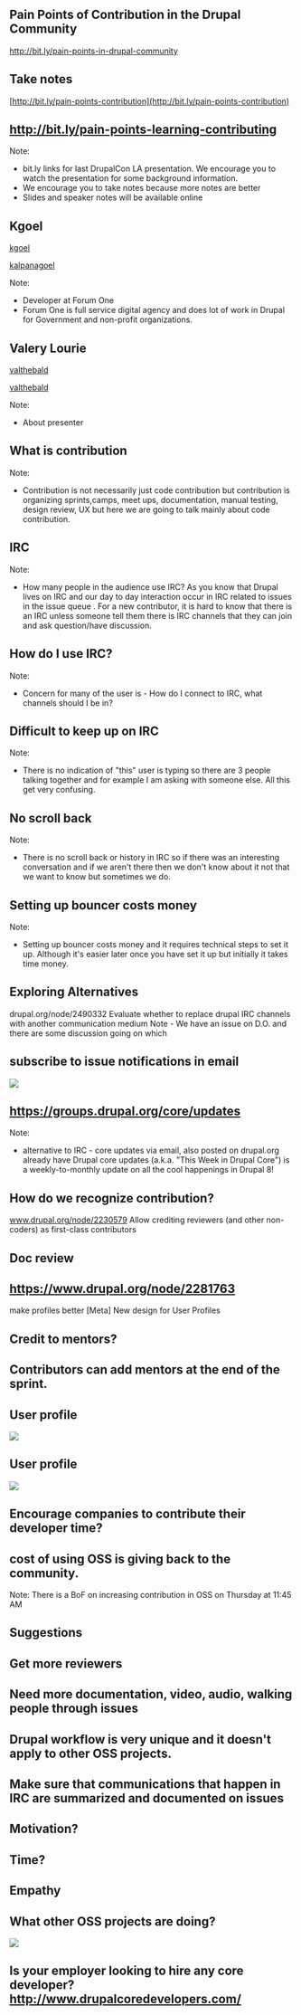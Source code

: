 ## Pain Points of Contribution in the Drupal Community


http://bit.ly/pain-points-in-drupal-community



## Take notes
[http://bit.ly/pain-points-contribution](http://bit.ly/pain-points-contribution)



## http://bit.ly/pain-points-learning-contributing
Note:
- bit.ly links for last DrupalCon LA presentation. We encourage you to watch the
presentation for some background information.
- We encourage you to take notes because more notes are better
- Slides and speaker notes  will be available online




## Kgoel

<a href="https://www.drupal.org/u/kgoel"><i class="fa fa-drupal"></i> kgoel</a>

<a href="https://twitter.com/kalpanagoel"><i class="fa fa-twitter"></i> kalpanagoel</a>

Note:
- Developer at Forum One
- Forum One is full service digital agency and does lot of work in Drupal for
Government and non-profit organizations.



<!-- .slide: data-background="custom/images/" data-background-size="" data-state="show-header" data-header="" -->
## Valery Lourie

<a href="https://www.drupal.org/u/valthebald"><i class="fa fa-drupal"></i> valthebald</a>

<a href="https://twitter.com/valthebald"><i class="fa fa-twitter"></i> valthebald</a>

Note:
- About presenter



<!-- .element: class="heading" -->
<!-- .slide: data-background="custom/images/mentoring.jpg"  data-state="show-header" data-header="" -->
## What is contribution
<!-- .element: class="heading" -->

Note:
- Contribution is not necessarily just code contribution but contribution is
   organizing sprints,camps, meet ups, documentation, manual testing, design
   review, UX but here we are going to talk mainly about code contribution.




## IRC
Note:
- How many people in the audience use IRC? As you know that Drupal lives on IRC
and our day to day interaction occur in IRC related to issues in the issue queue
. For a new contributor, it is hard to know that there is an IRC unless someone
 tell them there is IRC channels that they can join and ask question/have
 discussion.




## How do I use IRC?
Note:
- Concern for many of the user is - How do I connect to IRC, what channels
 should I be in?



## Difficult to keep up on IRC
Note:
- There is no indication of "this" user is typing so there are 3 people talking
together and for example I am asking with someone else. All this get very
confusing.


## No scroll back
Note:
- There is no scroll back or history in IRC so if there was an interesting
conversation and if we aren't there then we don't know about it not that we want
to know but sometimes we do.


## Setting up bouncer costs money
Note:
 - Setting up bouncer costs money and it requires technical steps to set it up.
 Although it's easier later once you have set it up but initially it takes time
 money.




## Exploring Alternatives
drupal.org/node/2490332
Evaluate whether to replace drupal IRC channels with another communication medium
Note -
We have an issue on D.O. and there are some discussion going on which



## subscribe to issue notifications in email

<img src="custom/images/subscribe-core.png"  />




## https://groups.drupal.org/core/updates
Note:
- alternative to IRC - core updates via email, also posted on drupal.org
already have Drupal core updates (a.k.a. "This Week in Drupal Core")
is a weekly-to-monthly update on all the cool happenings in Drupal 8!



## How do we recognize contribution?
www.drupal.org/node/2230579
Allow crediting reviewers (and other non-coders) as first-class contributors



## Doc review



## https://www.drupal.org/node/2281763
make profiles better [Meta] New design for User Profiles




## Credit to mentors?




## Contributors can add mentors at the end of the sprint.



## User profile
<img src="custom/images/bio-1.png" class="fragment" />



## User profile
<img src="custom/images/bio-2.png" class="fragment" />



## Encourage companies to contribute their developer time?



## cost of using OSS is giving back to the community.

Note:
There is a BoF on increasing contribution in OSS on Thursday at 11:45 AM


## Suggestions




## Get more reviewers




##  Need more documentation, video, audio, walking people through issues





## Drupal workflow is very unique and it doesn't apply to other OSS projects.





## Make sure that communications that happen in IRC are summarized and documented on issues





## Motivation?





## Time?





## Empathy




## What other OSS projects are doing?

<img src="apache_contributors.png" />




## Is your employer looking to hire any core developer? http://www.drupalcoredevelopers.com/







